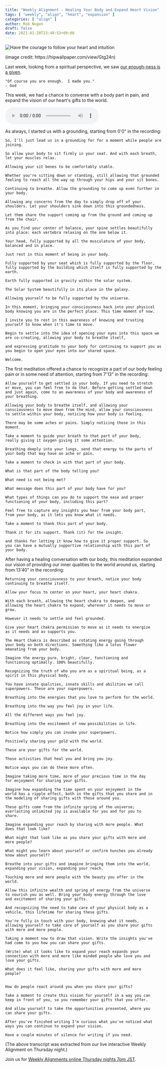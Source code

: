 ```yaml
---
title: "Weekly Alignment - Healing Your Body and Expand Heart Vision"
tags: [ "weekly", "align", "heart", "expansion" ]
categories: [ "align" ]
author: Rob Nugen
draft: false
date: 2021-01-28T23:49:53+09:00
---
```


<img
src="//b.robnugen.com/blog/2021/have_the_courage_to_follow_your_heart_and_intuition.jpg"
alt="Have the courage to follow your heart and intuition"
class="title" />

<div class="note">(image credit: https://hipwallpaper.com/view/Gtg24n)</div>

Last week, looking from a spiritual perspective, we saw [our enough-ness is a
given](/blog/2021/01/21/weekly-alignment-recognize-your-magnificence/).

    "Of course you are enough.  I made you."
    - God

This week, we had a chance to converse with a body part in pain, and expand the vision of our heart's gifts to the world.


<audio controls>
  <source src="//b.robnugen.com/rob/presentations/weekly-alignments/2021/2021_jan_28_body_part_conversation_expanding_heart_vision.ogg" type="audio/ogg">
  <source src="//b.robnugen.com/rob/presentations/weekly-alignments/2021/2021_jan_28_body_part_conversation_expanding_heart_vision.mp3" type="audio/mpeg">
  Your browser does not support this audio content.
</audio>

As always, I started us with a grounding, starting from 0'0" in the recording:

    So, I'll just lead us in a grounding for for a moment while people are joining.

    So allow your body to sit firmly in your seat. And with each breath,
    let your muscles relax.

    Allowing your sit bones to be comfortably stable.

    Whether you're sitting down or standing, still allowing that grounded
    feeling to reach all the way up through your hips and your sit bones.

    Continuing to breathe. Allow the grounding to come up even further in your body.

    Allowing any concerns from the day to simply drop off of your
    shoulders. Let your shoulders sink down into this groundedness.

    Let them share the support coming up from the ground and coming up
    from the chair.

    As you find your center of balance, your spine settles beautifully
    into place: each vertebra relaxing on the one below it.

    Your head, fully supported by all the musculature of your body,
    balanced and in place.

    Just rest in this moment of being in your body.

    Fully supported by your seat which is fully supported by the floor,
    fully supported by the building which itself is fully supported by the
    earth.

    Earth fully supported in gravity within the solar system.

    The Solar System beautifully in its place in the galaxy.

    Allowing yourself to be fully supported by the universe.

    In this moment, bringing your consciousness back into your physical
    body knowing you are in the perfect place. This time moment of now.

    I invite you to rest in this awareness of knowing and trusting
    yourself to know when it's time to move.

    Begin to settle into the idea of opening your eyes into this space we
    are co-creating, allowing your body to breathe itself,

    and expressing gratitude to your body for continuing to support you as
    you begin to open your eyes into our shared space.

    Welcome.


 The first meditation offered a chance to recognize a part of our body
 feeling pain or in some need of attention, starting from 7'13" in the
 recording:

    Allow yourself to get settled in your body. If you need to stretch
    or move, you can feel free to do that. Before getting settled down
    and just again, come to an awareness of your body and awareness of
    your breathing.

    Allowing your body to breathe itself, and allowing your
    consciousness to move down from the mind, allow your consciousness
    to settle within your body, noticing how your body is feeling.

    There may be some aches or pains. Simply noticing those in this moment.

    Take a moment to guide your breath to that part of your body,
    really giving it oxygen giving it some attention.

    Breathing deeply into your lungs, send that energy to the parts of
    your body that may have an ache or pain.

    Take a moment to check in with that part of your body.

    What is that part of the body telling you?

    What need is not being met?

    What message does this part of your body have for you?

    What types of things can you do to support the ease and proper
    functioning of your body, including this part?

    Feel free to capture any insights you hear from your body part,
    from your body, as it lets you know what it needs.

    Take a moment to thank this part of your body.

    Thank it for its support. Thank (it) for the insight.

    and thanks for letting it know how to give it proper support. So
    you can have a mutually supportive relationship with this part of
    your body.

After having a healing conversation with our body, this meditation expanded our vision of providing our inner qualities to the world around us, starting from 13'40" in the recording:

    Returning your consciousness to your breath, notice your body
    continuing to breathe itself.

    Allow your focus to center on your heart, your heart chakra.

    With each breath, allowing the heart chakra to deepen, and
    allowing the heart chakra to expand, wherever it needs to move or
    grow.

    However it needs to settle and feel grounded.

    Give your heart chakra permission to move as it needs to energize
    as it needs and as supports you.

    The Heart Chakra is described as rotating energy going through
    your body on both directions. Something like a lotus flower
    emanating from your body.

    Imagine the energy pure, bright, clear, functioning and
    functioning optimally. 100% beautifully.

    Recognizing the truth of who you are as a spiritual being, as a
    spirit in this physical body,

    You have innate qualities, innate skills and abilities we call
    superpowers. These are your superpowers.

    Breathing into the energies that you love to perform for the world.

    Breathing into the way you feel joy in your life.

    All the different ways you feel joy.

    Breathing into the excitement of new possibilities in life.

    Notice how simply you can invoke your superpowers.

    Positively sharing your gold with the world.

    These are your gifts for the world.

    Those activities that heal you and bring you joy.

    Notice ways you can do these more often.

    Imagine taking more time, more of your precious time in the day
    for enjoyment for sharing your gifts.

    Imagine how expanding the time spent on your enjoyment in the
    world has a ripple effect, both in the gifts that you share and in
    the modeling of sharing gifts with those around you.

    These gifts come from the infinite spring of the universe;
    everlasting unlimited joy is available for you and for you to
    share.

    Imagine expanding your reach by sharing with more people. What
    does that look like?

    What might that look like as you share your gifts with more and
    more people?

    What might you learn about yourself or confirm hunches you already
    know about yourself?

    Breathe into your gifts and imagine bringing them into the world,
    expanding your vision, expanding your reach.

    Touching more and more people with the beauty you offer in the
    world.

    Allow this infinite wealth and spring of energy from the universe
    to nourish you as well. Bring your body energy through the love
    and excitement of sharing your gifts.

    And recognizing the need to take care of your physical body as a
    vehicle, this lifetime for sharing these gifts.

    You're fully in touch with your body, knowing what it needs,
    allowing yourself to take care of yourself as you share your gifts
    with more and more people.

    Taking a moment now to draw that vision. Write the insights you've
    had come to you how you can share your gifts.

    (Write) what it looks like to expand your reach expands your
    connection with more and more like minded people who love you and
    love your gifts.

    What does it feel like, sharing your gifts with more and more
    people?


    How do people react around you when you share your gifts?

    Take a moment to create this vision for yourself in a way you can
    keep in front of you, so you remember your gifts that you offer.

    And allow yourself to take the opportunities presented, where you
    can share your gifts.

    After you've finished writing I'm curious what you've noticed what
    ways you can continue to expand your vision.

    Have a couple minutes of silence for writing if you need.

(The above transcript was extracted from our live interactive Weekly Alignment on Thursday night.)

Join us for [Weekly Alignments online Thursday nights 7pm JST](/weekly-alignments/).

